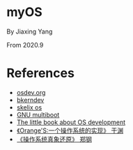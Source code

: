 # myOS

By Jiaxing Yang

From 2020.9

# References
* <a href="wiki.osdev.org"> osdev.org </a>
* <a href="http://www.osdever.net/bkerndev/Docs/title.htm"> bkerndev </a>
* <a href="http://skelix.net/skelixos/index_en.html"> skelix os </a>
* <a href="https://www.gnu.org/software/grub/manual/multiboot/multiboot.html"> GNU multiboot </a>
* <a href="http://littleosbook.github.io/#linking-the-kernel"> The little book about OS development </a>
* <a href="https://book.douban.com/subject/3735649/"> 《Orange'S:一个操作系统的实现》 于渊 </a>
* <a href="https://book.douban.com/subject/26745156/"> 《操作系统真象还原》 郑钢 </a>

